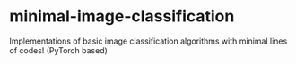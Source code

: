 # minimal-image-classification
Implementations of basic image classification algorithms with minimal lines of codes! (PyTorch based)

